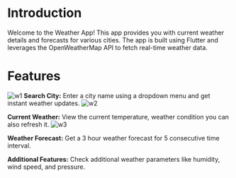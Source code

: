 # Introduction
Welcome to the Weather App! This app provides you with current weather details and forecasts for various cities. The app is built using Flutter and leverages the OpenWeatherMap API to fetch real-time weather data.


# Features
![w1](https://github.com/MRxTHUNDER/weatherApp/assets/94750407/ba06463b-8138-481d-91f1-f13077a571b6)
**Search City:** Enter a city name using a dropdown menu and get instant weather updates.
![w2](https://github.com/MRxTHUNDER/weatherApp/assets/94750407/5f1a1683-39e8-4c77-a273-0a0e796f36ad)


**Current Weather:** View the current temperature, weather condition you can also refresh it.
![w3](https://github.com/MRxTHUNDER/weatherApp/assets/94750407/7657f61b-5f0d-442f-aab8-6f68dd4474df)


**Weather Forecast:** Get a 3 hour weather forecast for 5 consecutive time interval.

**Additional Features:** Check additional weather parameters like humidity, wind speed, and pressure.
